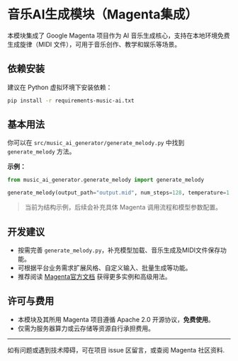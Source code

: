 # 音乐AI生成模块（Magenta集成）

本模块集成了 Google Magenta 项目作为 AI 音乐生成核心，支持在本地环境免费生成旋律（MIDI 文件），可用于音乐创作、教学和娱乐等场景。

## 依赖安装

建议在 Python 虚拟环境下安装依赖：

```bash
pip install -r requirements-music-ai.txt
```

## 基本用法

你可以在 `src/music_ai_generator/generate_melody.py` 中找到 `generate_melody` 方法。

**示例：**
```python
from music_ai_generator.generate_melody import generate_melody

generate_melody(output_path="output.mid", num_steps=128, temperature=1.0)
```
> 当前为结构示例，后续会补充具体 Magenta 调用流程和模型参数配置。

## 开发建议

- 按需完善 `generate_melody.py`，补充模型加载、音乐生成及MIDI文件保存功能。
- 可根据平台业务需求扩展风格、自定义输入、批量生成等功能。
- 推荐阅读 [Magenta官方文档](https://github.com/magenta/magenta) 获得更多实例和高级用法。

## 许可与费用

- 本模块及其所用 Magenta 项目遵循 Apache 2.0 开源协议，**免费使用**。
- 仅需为服务器算力或云存储等资源自行承担费用。

---

如有问题或遇到技术障碍，可在项目 issue 区留言，或查阅 Magenta 社区资料.